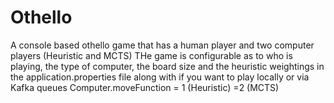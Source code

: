 # Othello

A console based othello game that has a human player and two computer players (Heuristic and MCTS) THe game is configurable as to who is playing, the type of computer, the board size and the heuristic weightings in the application.properties file along with if you want to play locally or via Kafka queues Computer.moveFunction = 1 (Heuristic) =2 (MCTS)


